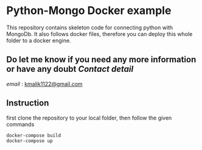 # Python-Mongo Docker example
This repository contains skeleton code for connecting python with MongoDb. It also follows docker files, therefore you can deploy this whole folder to a docker engine. 

Do let me know if you need any more information or have any doubt
*Contact detail*  
------
*email* : kmalik1122@gmail.com

## Instruction

first clone the repository to your local folder, then follow the given commands

```
docker-compose build
docker-compose up
```


